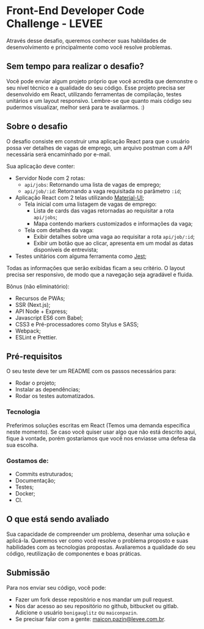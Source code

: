 # Front-End Developer Code Challenge - LEVEE

Através desse desafio, queremos conhecer suas habildades de desenvolvimento e principalmente como você resolve problemas.

## Sem tempo para realizar o desafio?

Você pode enviar algum projeto próprio que você acredita que demonstre o seu nível técnico e a qualidade do seu código.
Esse projeto precisa ser desenvolvido em React, utilizando ferramentas de compilação, testes unitários e um layout responsivo.
Lembre-se que quanto mais código seu pudermos visualizar, melhor será para te avaliarmos. :)

## Sobre o desafio

O desafio consiste em construir uma aplicação React para que o usuário possa ver detalhes de vagas de emprego, um arquivo postman com a API necessária será encaminhado por e-mail.

Sua aplicação deve conter:
* Servidor Node com 2 rotas:
    * `api/jobs`: Retornando uma lista de vagas de emprego;
    * `api/job/:id`: Retornando a vaga requisitada no parâmetro `:id`;
* Aplicação React com 2 telas utilizando [Material-UI](https://material-ui.com/);
    * Tela inicial com uma listagem de vagas de emprego:
      * Lista de cards das vagas retornadas ao requisitar a rota `api/jobs`;
      * Mapa contendo markers customizados e informações da vaga;
    * Tela com detalhes da vaga:
      * Exibir detalhes sobre uma vaga ao requisitar a rota `api/job/:id`;
      * Exibir um botão que ao clicar, apresenta em um modal as datas disponíveis de entrevista;
* Testes unitários com alguma ferramenta como [Jest](https://jestjs.io/docs/en/getting-started);
      
Todas as informações que serão exibidas ficam a seu critério. O layout precisa ser responsivo, de modo que a navegação seja agradável e fluida.

Bônus (não eliminatório):
- Recursos de PWAs;
- SSR (Next.js);
- API Node + Express;
- Javascript ES6 com Babel;
- CSS3 e Pré-processadores como Stylus e SASS;
- Webpack;
- ESLint e Prettier.

## Pré-requisitos

O seu teste deve ter um README com os passos necessários para:
- Rodar o projeto;
- Instalar as dependências;
- Rodar os testes automatizados.

### Tecnologia

Preferimos soluções escritas em React (Temos uma demanda específica neste momento).
Se caso você quiser usar algo que não está descrito aqui, fique à vontade, porém gostaríamos que você nos enviasse uma defesa da sua escolha.

### Gostamos de:

- Commits estruturados;
- Documentação;
- Testes;
- Docker;
- CI.

## O que está sendo avaliado

Sua capacidade de compreender um problema, desenhar uma solução e aplicá-la.
Queremos ver como você resolve o problema proposto e suas habilidades com as tecnologias propostas.
Avaliaremos a qualidade do seu código, reutilização de componentes e boas práticas.

## Submissão

Para nos enviar seu código, você pode:

- Fazer um fork desse repositório e nos mandar um pull request.
- Nos dar acesso ao seu repositório no github, bitbucket ou gitlab. Adicione o usuário `bonigauglitz` ou `maiconpazin`.
- Se precisar falar com a gente: maicon.pazin@levee.com.br.
